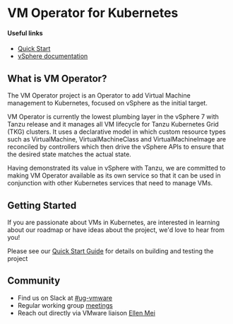 # VM Operator for Kubernetes

#### Useful links
- [Quick Start](docs/quick-start-guide.md)
- [vSphere documentation](https://docs.vmware.com/en/VMware-vSphere/7.0/vmware-vsphere-with-tanzu/GUID-152BE7D2-E227-4DAA-B527-557B564D9718.html)

## What is VM Operator?

The VM Operator project is an Operator to add Virtual Machine management to Kubernetes, focused on vSphere as the initial target.

VM Operator is currently the lowest plumbing layer in the vSphere 7 with Tanzu release and it manages all VM lifecycle
for Tanzu Kubernetes Grid (TKG) clusters. It uses a declarative model in which custom resource types such as
VirtualMachine, VirtualMachineClass and VirtualMachineImage are reconciled by controllers which then drive the 
vSphere APIs to ensure that the desired state matches the actual state. 

Having demonstrated its value in vSphere with Tanzu, we are committed to making VM Operator available as its own service
so that it can be used in conjunction with other Kubernetes services that need to manage VMs.

## Getting Started

If you are passionate about VMs in Kubernetes, are interested in learning about our roadmap or have
ideas about the project, we'd love to hear from you!

Please see our [Quick Start Guide](docs/quick-start-guide.md) for details on building and testing the project

## Community
- Find us on Slack at [#ug-vmware](https://kubernetes.slack.com/messages/ug-vmware)
- Regular working group [meetings](https://docs.google.com/document/d/1B2oUAuNbYc8nXjRrN353Pt-mDPtwyLrBO3cok7BfV4s/edit?usp=sharing)
- Reach out directly via VMware liaison [Ellen Mei](meie@vmware.com)
